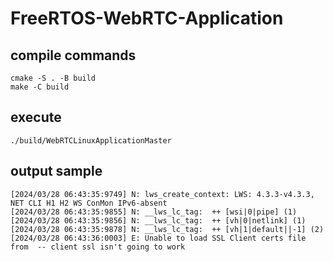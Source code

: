 # FreeRTOS-WebRTC-Application

## compile commands
```
cmake -S . -B build
make -C build
```

## execute
```
./build/WebRTCLinuxApplicationMaster
```

## output sample
```
[2024/03/28 06:43:35:9749] N: lws_create_context: LWS: 4.3.3-v4.3.3, NET CLI H1 H2 WS ConMon IPv6-absent
[2024/03/28 06:43:35:9855] N: __lws_lc_tag:  ++ [wsi|0|pipe] (1)
[2024/03/28 06:43:35:9856] N: __lws_lc_tag:  ++ [vh|0|netlink] (1)
[2024/03/28 06:43:35:9878] N: __lws_lc_tag:  ++ [vh|1|default||-1] (2)
[2024/03/28 06:43:36:0003] E: Unable to load SSL Client certs file from  -- client ssl isn't going to work
```
